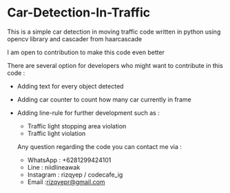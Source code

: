 # Car-Detection-In-Traffic
This is a simple car detection in moving traffic code written in python using opencv library and cascader from haarcascade 

I am open to contribution to make this code even better 

There are several option for developers who might want to contribute in this code : 

- Adding text for every object detected 
- Adding car counter to count how many car currently in frame 
- Adding line-rule for further development such as : 
  - Traffic light stopping area violation
  - Traffic light violation
  
  Any question regarding the code you can contact me via : 
  - WhatsApp : +6281299424101
  - Line : niidlineawak
  - Instagram : rizqyep / codecafe_ig
  - Email :rizqyepr@gmail.com
